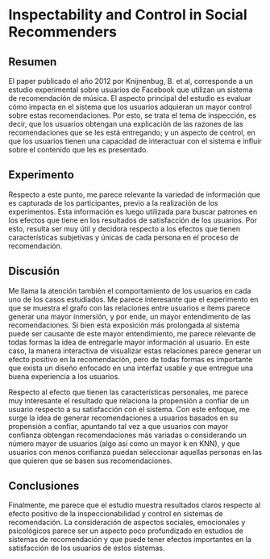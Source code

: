 # Inspectability and Control in Social Recommenders

## Resumen

El paper publicado el año 2012 por Knijnenbug, B. et al, corresponde a un estudio experimental sobre usuarios de Facebook que utilizan un sistema de recomendación de música. El aspecto principal del estudio es evaluar cómo impacta en el sistema que los usuarios adquieran un mayor control sobre estas recomendaciones. Por esto, se trata el tema de inspección, es decir, que los usuarios obtengan una explicación de las razones de las recomendaciones que se les está entregando; y un aspecto de control, en que los usuarios tienen una capacidad de interactuar con el sistema e influir sobre el contenido que les es presentado.

## Experimento

Respecto a este punto, me parece relevante la variedad de información que es capturada de los participantes, previo a la realización de los experimentos. Esta información es luego utilizada para buscar patrones en los efectos que tiene en los resultados de satisfacción de los usuarios. Por esto, resulta ser muy útil y decidora respecto a los efectos que tienen características subjetivas y únicas de cada persona en el proceso de recomendación.

## Discusión

Me llama la atención también el comportamiento de los usuarios en cada uno de los casos estudiados. Me parece interesante que el experimento en que se muestra el grafo con las relaciones entre usuarios e ítems parece generar una mayor inmersión, y por ende, un mayor entendimento de las recomendaciones. Si bien esta exposición más prolongada al sistema puede ser causante de este mayor entendimiento, me parece relevante de todas formas la idea de entregarle mayor información al usuario. En este caso, la manera interactiva de visualizar estas relaciones parece generar un efecto positivo en la recomendación, pero de todas formas es importante que exista un diseño enfocado en una interfaz usable y que entregue una buena experiencia a los usuarios.

Respecto al efecto que tienen las características personales, me parece muy interesante el resultado que relaciona la propensión a confiar de un usuario respecto a su satisfacción con el sistema. Con este enfoque, me surge la idea de generar recomendaciones a usuarios basados en su propensión a confiar, apuntando tal vez a que usuarios con mayor confianza obtengan recomendaciones más variadas o considerando un número mayor de usuarios (algo así como un mayor k en KNN), y que usuarios con menos confianza puedan seleccionar aquellas personas en las que quieren que se basen sus recomendaciones.

## Conclusiones

Finalmente, me parece que el estudio muestra resultados claros respecto al efecto positivo de la inspeccionabilidad y control en sistemas de recomendación. La consideración de aspectos sociales, emocionales y psicológicos parece ser un aspecto poco profundizado en estudios de sistemas de recomendación y que puede tener efectos importantes en la satisfacción de los usuarios de estos sistemas.
